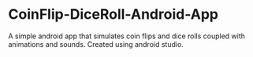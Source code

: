 # CoinFlip-DiceRoll-Android-App
A simple android app that simulates coin flips and dice rolls coupled with animations and sounds.
Created using android studio.
